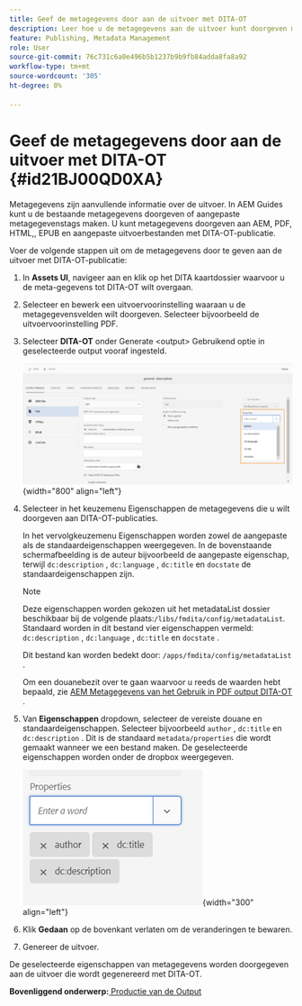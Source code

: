 ```yaml
---
title: Geef de metagegevens door aan de uitvoer met DITA-OT
description: Leer hoe u de metagegevens aan de uitvoer kunt doorgeven met DITA-OT-publicaties in AEM Guides.
feature: Publishing, Metadata Management
role: User
source-git-commit: 76c731c6a0e496b5b1237b9b9fb84adda8fa8a92
workflow-type: tm+mt
source-wordcount: '305'
ht-degree: 0%

---
```


# Geef de metagegevens door aan de uitvoer met DITA-OT {#id21BJ00QD0XA}

Metagegevens zijn aanvullende informatie over de uitvoer. In AEM Guides kunt u de bestaande metagegevens doorgeven of aangepaste metagegevenstags maken. U kunt metagegevens doorgeven aan AEM, PDF, HTML,, EPUB en aangepaste uitvoerbestanden met DITA-OT-publicatie.

Voer de volgende stappen uit om de metagegevens door te geven aan de uitvoer met DITA-OT-publicatie:

1. In **Assets UI**, navigeer aan en klik op het DITA kaartdossier waarvoor u de meta-gegevens tot DITA-OT wilt overgaan.
1. Selecteer en bewerk een uitvoervoorinstelling waaraan u de metagegevensvelden wilt doorgeven. Selecteer bijvoorbeeld de uitvoervoorinstelling PDF.
1. Selecteer **DITA-OT** onder Generate &lt;output\> Gebruikend optie in geselecteerde output vooraf ingesteld.

   ![](images/custom-meta-data-output-preset.png){width="800" align="left"}

1. Selecteer in het keuzemenu Eigenschappen de metagegevens die u wilt doorgeven aan DITA-OT-publicaties.

   In het vervolgkeuzemenu Eigenschappen worden zowel de aangepaste als de standaardeigenschappen weergegeven. In de bovenstaande schermafbeelding is de auteur bijvoorbeeld de aangepaste eigenschap, terwijl `dc:description` , `dc:language` , `dc:title` en `docstate` de standaardeigenschappen zijn.

   >[!NOTE]
   >
   > Deze eigenschappen worden gekozen uit het metadataList dossier beschikbaar bij de volgende plaats:`/libs/fmdita/config/metadataList`. Standaard worden in dit bestand vier eigenschappen vermeld: `dc:description` , `dc:language` , `dc:title` en `docstate` .

   Dit bestand kan worden bedekt door: `/apps/fmdita/config/metadataList` .

   Om een douanebezit over te gaan waarvoor u reeds de waarden hebt bepaald, zie [ AEM Metagegevens van het Gebruik in PDF output DITA-OT ](https://experienceleaguecommunities.adobe.com/t5/xml-documentation-discussions/use-aem-metadata-in-dita-ot-pdf-output/td-p/411880).

1. Van **Eigenschappen** dropdown, selecteer de vereiste douane en standaardeigenschappen. Selecteer bijvoorbeeld `author` , `dc:title` en `dc:description` . Dit is de standaard `metadata/properties` die wordt gemaakt wanneer we een bestand maken. De geselecteerde eigenschappen worden onder de dropbox weergegeven.

   ![](images/selected-metadata-properties.png){width="300" align="left"}

1. Klik **Gedaan** op de bovenkant verlaten om de veranderingen te bewaren.
1. Genereer de uitvoer.

De geselecteerde eigenschappen van metagegevens worden doorgegeven aan de uitvoer die wordt gegenereerd met DITA-OT.

**Bovenliggend onderwerp:**[ Productie van de Output ](generate-output.md)

